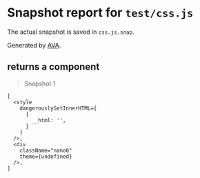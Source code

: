 # Snapshot report for `test/css.js`

The actual snapshot is saved in `css.js.snap`.

Generated by [AVA](https://ava.li).

## returns a component

> Snapshot 1

    [
      <style
        dangerouslySetInnerHTML={
          {
            __html: '',
          }
        }
      />,
      <div
        className="nano0"
        theme={undefined}
      />,
    ]
